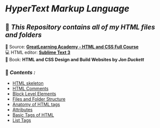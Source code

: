 # _HyperText Markup Language_
## 📂 _This Repository contains all of my HTML files and folders_
🔗 Source: **[GreatLearning Academy - HTML and CSS Full Course](https://www.youtube.com/watch?v=uhza_QbzR7o)** <br>
💻 HTML editor: **[Sublime Text 3](https://www.sublimetext.com/3)** <br>
📖 Book: **HTML and CSS Design and Build Websites by _Jon Duckett_**
### 🔭 _Contents :_ 
* [HTML skeleton](https://github.com/darsigangothri06/HTML/blob/main/html_skeleton.html)
* [HTML Comments](https://github.com/darsigangothri06/HTML/blob/main/comments.html)
* [Block Level Elements](https://github.com/darsigangothri06/HTML/blob/main/block_level_elements.html)
* [Files and Folder Structure](https://github.com/darsigangothri06/HTML/blob/main/files_and_folder_structure.html)
* [Anatomy of HTML tags](https://github.com/darsigangothri06/HTML/blob/main/anatomy_of_htmltag.html)
* [Attributes](https://github.com/darsigangothri06/HTML/blob/main/attributes.html)
* [Basic Tags of HTML](https://github.com/darsigangothri06/HTML/blob/main/basic_tags.html)
* [List Tags](https://github.com/darsigangothri06/HTML/blob/main/list_tags.html)
